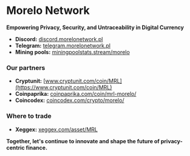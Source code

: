 # Morelo Network

**Empowering Privacy, Security, and Untraceability in Digital Currency**

- **Discord:** [discord.morelonetwork.pl](https://discord.morelonetwork.pl)
- **Telegram:** [telegram.morelonetwork.pl](https://telegram.morelonetwork.pl)
- **Mining pools:** [miningpoolstats.stream/morelo](https://miningpoolstats.stream/morelo)

### Our partners

- **Cryptunit:** [www.cryptunit.com/coin/MRL](https://www.cryptunit.com/coin/MRL)
- **Coinpaprika:** [coinpaprika.com/coin/mrl-morelo/](https://coinpaprika.com/coin/mrl-morelo/)
- **Coincodex:** [coincodex.com/crypto/morelo/](https://coincodex.com/crypto/morelo/)

### Where to trade 

- **Xeggex:** [xeggex.com/asset/MRL](https://xeggex.com/asset/MRL)

**Together, let's continue to innovate and shape the future of privacy-centric finance.**
